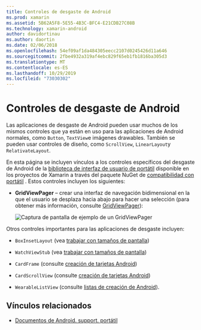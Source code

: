 ```yaml
---
title: Controles de desgaste de Android
ms.prod: xamarin
ms.assetid: 5B62A5F8-5E55-4B3C-BFC4-E21CDB27C08B
ms.technology: xamarin-android
author: davidortinau
ms.author: daortin
ms.date: 02/06/2018
ms.openlocfilehash: 54ef09af1da484305eecc2107d0245426d11a646
ms.sourcegitcommit: 2fbe4932a319af4ebc829f65eb1fb1816ba305d3
ms.translationtype: MT
ms.contentlocale: es-ES
ms.lasthandoff: 10/29/2019
ms.locfileid: "73030302"
---
```

# <a name="android-wear-controls"></a>Controles de desgaste de Android

Las aplicaciones de desgaste de Android pueden usar muchos de los mismos controles que ya están en uso para las aplicaciones de Android normales, como `Button`, `TextView`e imágenes drawables. También se pueden usar controles de diseño, como `ScrollView`, `LinearLayout`y `RelativateLayout`.

En esta página se incluyen vínculos a los controles específicos del desgaste de Android de la [biblioteca de interfaz de usuario de portátil](https://developer.android.com/training/wearables/apps/layouts.html#UiLibrary) disponible en los proyectos de Xamarin a través del paquete NuGet de [compatibilidad con portátil](https://www.nuget.org/packages/Xamarin.Android.Wear/) . Estos controles incluyen los siguientes:

- **GridViewPager** &ndash; crear una interfaz de navegación bidimensional en la que el usuario se desplaza hacia abajo para hacer una selección (para obtener más información, consulte [GridViewPager](~/android/wear/user-interface/controls/gridviewpager.md)):

    ![Captura de pantalla de ejemplo de un GridViewPager](images/gridviewpager.png)

Otros controles importantes para las aplicaciones de desgaste incluyen:

- `BoxInsetLayout` (vea [trabajar con tamaños de pantalla](~/android/wear/screen-sizes.md))

- `WatchViewStub` (vea [trabajar con tamaños de pantalla](~/android/wear/screen-sizes.md))

- `CardFrame` (consulte [creación de tarjetas Android](https://developer.android.com/training/wearables/ui/cards.html))

- `CardScrollView` (consulte [creación de tarjetas Android](https://developer.android.com/training/wearables/ui/cards.html))

- `WearableListView` (consulte [listas de creación de Android](https://developer.android.com/training/wearables/ui/lists.html)).

## <a name="related-links"></a>Vínculos relacionados

- [Documentos de Android. support. portátil](https://developer.android.com/reference/android/support/wearable/view/package-summary.html)
